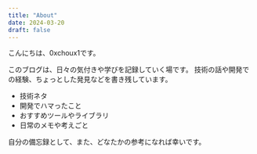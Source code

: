 ```yaml
---
title: "About"
date: 2024-03-20
draft: false
---
```


こんにちは、0xchoux1です。

このブログは、日々の気付きや学びを記録していく場です。
技術の話や開発での経験、ちょっとした発見などを書き残しています。

- 技術ネタ
- 開発でハマったこと
- おすすめツールやライブラリ
- 日常のメモや考えごと

自分の備忘録として、また、どなたかの参考になれば幸いです。
